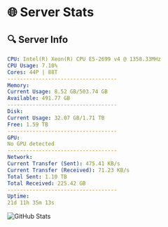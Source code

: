 # 🌐 Server Stats
## 🔍 Server Info
```yaml
CPU: Intel(R) Xeon(R) CPU E5-2699 v4 @ 1358.33MHz
CPU Usage: 7.10%
Cores: 44P | 88T
-----------------------------------
Memory:
Current Usage: 8.52 GB/503.74 GB
Available: 491.77 GB
-----------------------------------
Disk:
Current Usage: 32.07 GB/1.71 TB
Free: 1.59 TB
-----------------------------------
GPU:
No GPU detected
-----------------------------------
Network:
Current Transfer (Sent): 475.41 KB/s
Current Transfer (Received): 71.23 KB/s
Total Sent: 1.10 TB
Total Received: 225.42 GB
-----------------------------------
Uptime:
21d 11h 35m 13s
```
![GitHub Stats](https://img.shields.io/badge/Updated-2025-05-11_04:44:01-blue)